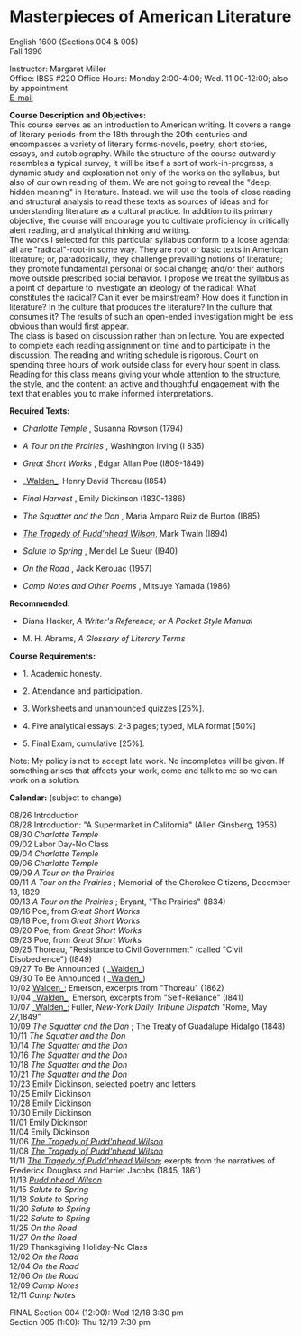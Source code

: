 # Masterpieces of American Literature

English 1600 (Sections 004 & 005)  
Fall 1996

Instructor: Margaret Miller  
Office: IBS5 #220 Office Hours: Monday 2:00-4:00; Wed. 11:00-12:00; also by
appointment  
[E-mail](mailto:meg.miller@colorado.edu)

**Course Description and Objectives:**  
This course serves as an introduction to American writing. It covers a range
of literary periods-from the 18th through the 20th centuries-and encompasses a
variety of literary forms-novels, poetry, short stories, essays, and
autobiography. While the structure of the course outwardly resembles a typical
survey, it will be itself a sort of work-in-progress, a dynamic study and
exploration not only of the works on the syllabus, but also of our own reading
of them. We are not going to reveal the  "deep, hidden meaning" in literature.
Instead. we will use the tools of close reading and structural analysis to
read these texts as sources of ideas and for understanding literature as a
cultural practice. In addition to its primary objective, the course will
encourage you to cultivate proficiency in critically alert reading, and
analytical thinking and writing.  
The works I selected for this particular syllabus conform to a loose agenda:
all are "radical"-root-in some way. They are root or basic texts in American
literature; or, paradoxically, they challenge prevailing notions of
literature; they promote fundamental personal or social change; and/or their
authors move outside prescribed social behavior. I propose we treat the
syllabus as a point of departure to investigate an ideology of the radical:
What constitutes the radical? Can it ever be mainstream? How does it function
in literature? In the culture that produces the literature? In the culture
that consumes it? The results of such an open-ended investigation might be
less obvious than would first appear.  
The class is based on discussion rather than on lecture. You are expected to
complete each reading assignment on time and to participate in the discussion.
The reading and writing schedule is rigorous. Count on spending three hours of
work outside class for every hour spent in class. Reading for this class means
giving your whole attention to the structure, the style, and the content: an
active and thoughtful engagement with the text that enables you to make
informed interpretations.

**Required Texts:**  

  * _Charlotte Temple_ , Susanna Rowson (1794)  

  * _A Tour on the Prairies_ , Washington Irving (I 835)  

  * _Great Short Works_ , Edgar Allan Poe (I809-1849)  

  * _[Walden_](http://xroads.virginia.edu/~hyper/WALDEN/toc.html), Henry David Thoreau (I854)  

  * _Final Harvest_ , Emily Dickinson (1830-1886)  

  * _The Squatter and the Don_ , Maria Amparo Ruiz de Burton (I885)  

  * [_The Tragedy of Pudd'nhead Wilson_](http://www.lm.com/~joseph/puddhead/puddtitl.html), Mark Twain (I894)  

  * _Salute to Spring_ , Meridel Le Sueur (I940)  

  * _On the Road_ , Jack Kerouac (1957)  

  * _Camp Notes and Other Poems_ , Mitsuye Yamada (1986)

**Recommended:**  

  * Diana Hacker, _A Writer's Reference; or A Pocket Style Manual_  

  * M. H. Abrams, _A Glossary of Literary Terms_

**Course Requirements:**  

  * 1\. Academic honesty.  

  * 2\. Attendance and participation.  

  * 3\. Worksheets and unannounced quizzes [25%].  

  * 4\. Five analytical essays: 2-3 pages; typed, MLA format [50%]  

  * 5\. Final Exam, cumulative [25%].

Note: My policy is not to accept late work. No incompletes will be given. If
something arises that affects your work, come and talk to me so we can work on
a solution.

**Calendar:** (subject to change)

08/26 Introduction  
08/28 Introduction:  "A Supermarket in California" (Allen Ginsberg, 1956)  
08/30 _Charlotte Temple_  
09/02 Labor Day-No Class  
09/04 _Charlotte Temple_  
09/06 _Charlotte Temple_  
09/09 _A Tour on the Prairies_  
09/11 _A Tour on the Prairies_ ; Memorial of the Cherokee Citizens, December
18, 1829  
09/13 _A Tour on the Prairies_ ; Bryant, "The Prairies" (I834)  
09/16 Poe, from _Great Short Works_  
09/18 Poe, from _Great Short Works_  
09/20 Poe, from _Great Short Works_  
09/23 Poe, from _Great Short Works_  
09/25 Thoreau,  "Resistance to Civil Government" (called "Civil Disobedience")
(I849)  
09/27 To Be Announced (
_[Walden_](http://xroads.virginia.edu/~hyper/WALDEN/toc.html))  
09/30 To Be Announced (
_[Walden_](http://xroads.virginia.edu/~hyper/WALDEN/toc.html))  
10/02 [Walden_](http://xroads.virginia.edu/~hyper/WALDEN/toc.html); Emerson,
excerpts from "Thoreau" (1862)  
10/04 _[Walden_](http://xroads.virginia.edu/~hyper/WALDEN/toc.html); Emerson,
excerpts from "Self-Reliance" (I841)  
10/07 _[Walden_](http://xroads.virginia.edu/~hyper/WALDEN/toc.html); Fuller,
_New-York Daily Tribune Dispatch_ "Rome, May 27,1849"  
10/09 _The Squatter and the Don_ ; The Treaty of Guadalupe Hidalgo (1848)  
10/11 _The Squatter and the Don_  
10/14 _The Squatter and the Don_  
10/16 _The Squatter and the Don_  
10/18 _The Squatter and the Don_  
10/21 _The Squatter and the Don_  
10/23 Emily Dickinson, selected poetry and letters  
10/25 Emily Dickinson  
10/28 Emily Dickinson  
10/30 Emily Dickinson  
11/01 Emily Dickinson  
11/04 Emily Dickinson  
11/06 [_The Tragedy of Pudd'nhead
Wilson_](http://www.lm.com/~joseph/puddhead/puddtitl.html)  
11/08 [_The Tragedy of Pudd'nhead
Wilson_](http://www.lm.com/~joseph/puddhead/puddtitl.html)  
11/11 [_The Tragedy of Pudd'nhead
Wilson_](http://www.lm.com/~joseph/puddhead/puddtitl.html); exerpts from the
narratives of Frederick Douglass and Harriet Jacobs (1845, 1861)  
11/13 [_Pudd'nhead Wilson_](http://www.lm.com/~joseph/puddhead/puddtitl.html)  
11/15 _Salute to Spring_  
11/18 _Salute to Spring_  
11/20 _Salute to Spring_  
11/22 _Salute to Spring_  
11/25 _On the Road_  
11/27 _On the Road_  
11/29 Thanksgiving Holiday-No Class  
12/02 _On the Road_  
12/04 _On the Road_  
12/06 _On the Road_  
12/09 _Camp Notes_  
12/11 _Camp Notes_

FINAL Section 004 (12:00): Wed 12/18 3:30 pm  
Section 005 (1:00): Thu 12/19 7:30 pm

